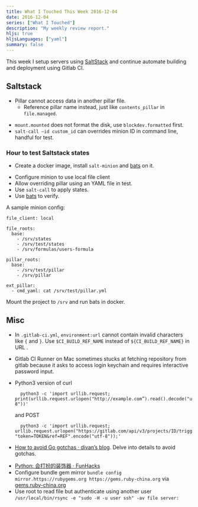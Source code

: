 ```yaml
---
title: What I Touched This Week 2016-12-04
date: 2016-12-04
series: ["What I Touched"]
description: "My weekly review report."
hljs: true
hljsLanguages: ["yaml"]
summary: false
---
```


This week I setup servers using [SaltStack][1] and continue automate building and deployment using Gitlab CI.

<!--more-->

## Saltstack
- Pillar cannot access data in another pillar file.
	* Reference pillar name instead, just like `contents_pillar` in `file.managed`.
* `mount.mounted` does not format the disk, use `blockdev.formatted` first.
* `salt-call —id custom_id` can overrides minion ID in command line, handful for test.

### Hour to test Saltstack states

- Create a docker image, install `salt-minion`  and  [bats][2] on it.
* Configure minion to use local file client
* Allow overriding pillar using an YAML file in test.
* Use `salt-call` to apply states.
* Use [bats][3] to verify.

A sample minion config:

```
file_client: local

file_roots:
  base:
    - /srv/states
    - /srv/test/states
    - /srv/formulas/users-formula

pillar_roots:
  base:
    - /srv/test/pillar
    - /srv/pillar
    
ext_pillar:
  - cmd_yaml: cat /srv/test/pillar.yml
```

Mount the project to `/srv` and run bats in docker.

## Misc
- In `.gitlab-ci.yml`, `environment:url` cannot contain invalid characters like `{` and `}`. Use `$CI_BUILD_REF_NAME` instead of `${CI_BUILD_REF_NAME}` in URL .
- Gitlab CI Runner on Mac sometimes stucks at fetching repository from gitlab because it asks to access login keychain and requires interactive password input.
- Python3 version of curl

        python3 -c 'import urllib.request; print(urllib.request.urlopen("http://example.com”).read().decode("utf-8"))'

    and POST
    
        python3 -c 'import urllib.request; urllib.request.urlopen("https://gitlab.com/api/v3/projects/ID/trigger/builds", "token=TOKEN&ref=REF".encode("utf-8"));'

- [How to avoid Go gotchas ·  divan’s blog][4]. Delve into details to avoid gotchas.
* [Python: 会打扮的装饰器 · FunHacks][5]
* Configure bundle gem mirror `bundle config mirror.https://rubygems.org https://gems.ruby-china.org` via  [gems.ruby-china.org][6]
* Use root to read file but authenticate using another user `/usr/local/bin/rsync -e "sudo -H -u user ssh" -av file server:`

[1]:	https://saltstack.com
[2]:	https://github.com/sstephenson/bats
[3]:	https://github.com/sstephenson/bats
[4]:	https://divan.github.io/posts/avoid_gotchas/
[5]:	https://funhacks.net/2016/11/22/decorator/?hmsr=toutiao.io&utm_medium=toutiao.io&utm_source=toutiao.io
[6]:	https://gems.ruby-china.org
